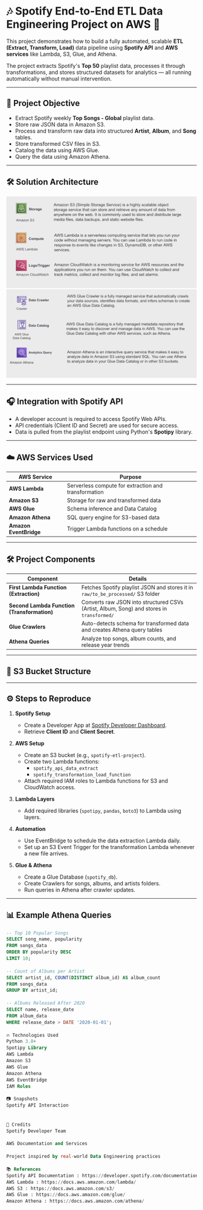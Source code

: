# 🎶 Spotify End-to-End ETL Data Engineering Project on AWS 🚀

This project demonstrates how to build a fully automated, scalable **ETL (Extract, Transform, Load)** data pipeline using **Spotify API** and **AWS services** like Lambda, S3, Glue, and Athena.

The project extracts Spotify's **Top 50** playlist data, processes it through transformations, and stores structured datasets for analytics — all running automatically without manual intervention.

---

## 📌 Project Objective

- Extract Spotify weekly **Top Songs - Global** playlist data.
- Store raw JSON data in Amazon S3.
- Process and transform raw data into structured **Artist**, **Album**, and **Song** tables.
- Store transformed CSV files in S3.
- Catalog the data using AWS Glue.
- Query the data using Amazon Athena.

---

## 🛠️ Solution Architecture

![Solution Architecture](aws_services_used_1.png)
![Solution Architecture](aws_services_used_2.png)

---

## 🎧 Integration with Spotify API

- A developer account is required to access Spotify Web APIs.
- API credentials (Client ID and Secret) are used for secure access.
- Data is pulled from the playlist endpoint using Python's **Spotipy** library.

---

## ☁️ AWS Services Used

| AWS Service | Purpose |
|-------------|---------|
| **AWS Lambda** | Serverless compute for extraction and transformation |
| **Amazon S3** | Storage for raw and transformed data |
| **AWS Glue** | Schema inference and Data Catalog |
| **Amazon Athena** | SQL query engine for S3-based data |
| **Amazon EventBridge** | Trigger Lambda functions on a schedule |

---

## 🛠️ Project Components

| Component | Details |
|-----------|---------|
| **First Lambda Function (Extraction)** | Fetches Spotify playlist JSON and stores it in `raw/to_be_processed/` S3 folder |
| **Second Lambda Function (Transformation)** | Converts raw JSON into structured CSVs (Artist, Album, Song) and stores in `transformed/` |
| **Glue Crawlers** | Auto-detects schema for transformed data and creates Athena query tables |
| **Athena Queries** | Analyze top songs, album counts, and release year trends |

---

## 📂 S3 Bucket Structure
---

## ⚙️ Steps to Reproduce

1. **Spotify Setup**
   - Create a Developer App at [Spotify Developer Dashboard](https://developer.spotify.com/dashboard).
   - Retrieve **Client ID** and **Client Secret**.
   
2. **AWS Setup**
   - Create an S3 bucket (e.g., `spotify-etl-project`).
   - Create two Lambda functions:
     - `spotify_api_data_extract`
     - `spotify_transformation_load_function`
   - Attach required IAM roles to Lambda functions for S3 and CloudWatch access.
   
3. **Lambda Layers**
   - Add required libraries (`spotipy`, `pandas`, `boto3`) to Lambda using layers.

4. **Automation**
   - Use EventBridge to schedule the data extraction Lambda daily.
   - Set up an S3 Event Trigger for the transformation Lambda whenever a new file arrives.

5. **Glue & Athena**
   - Create a Glue Database (`spotify_db`).
   - Create Crawlers for songs, albums, and artists folders.
   - Run queries in Athena after crawler updates.

---
## 📊 Example Athena Queries

```sql
-- Top 10 Popular Songs
SELECT song_name, popularity
FROM songs_data
ORDER BY popularity DESC
LIMIT 10;

-- Count of Albums per Artist
SELECT artist_id, COUNT(DISTINCT album_id) AS album_count
FROM songs_data
GROUP BY artist_id;

-- Albums Released After 2020
SELECT name, release_date
FROM album_data
WHERE release_date > DATE '2020-01-01';

🔥 Technologies Used
Python 3.8+
Spotipy Library
AWS Lambda
Amazon S3
AWS Glue
Amazon Athena
AWS EventBridge
IAM Roles

📷 Snapshots
Spotify API Interaction


🙌 Credits
Spotify Developer Team

AWS Documentation and Services

Project inspired by real-world Data Engineering practices

📚 References
Spotify API Documentation : https://developer.spotify.com/documentation/web-api/
AWS Lambda : https://docs.aws.amazon.com/lambda/
AWS S3 : https://docs.aws.amazon.com/s3/
AWS Glue : https://docs.aws.amazon.com/glue/
Amazon Athena : https://docs.aws.amazon.com/athena/
